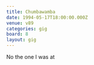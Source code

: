 ```yaml
---
title: Chumbawamba
date: 1994-05-17T18:00:00.000Z
venue: v89
categories: gig
board: 8
layout: gig
---
```

No the one I was at